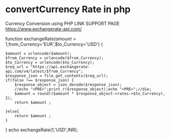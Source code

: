 # convertCurrency Rate in php
Currency Conversion using PHP LINK SUPPORT PAGE https://www.exchangerate-api.com/

function exchangeRate($amount=1,$from_Currency='EUR',$to_Currency='USD') {

	$amount = urlencode($amount);
	$from_Currency = urlencode($from_Currency);
	$to_Currency = urlencode($to_Currency);
	$req_url = "https://api.exchangerate-api.com/v4/latest/$from_Currency";
	$response_json = file_get_contents($req_url);
	if(false !== $response_json) {
		$response_object = json_decode($response_json);
		//echo "<PRE>";print_r($response_object);echo "<PRE>";//die;
		$amount = round(($amount * $response_object->rates->$to_Currency), 2);
		return $amount ;

	}else{
		return $amount ;
	}
}
echo exchangeRate(1,'USD',INR);
 
